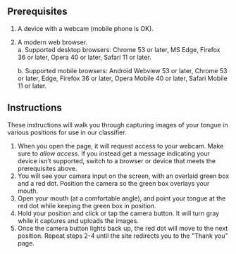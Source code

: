 ## Prerequisites

1. A device with a webcam (mobile phone is OK).
2. A modern web browser.      
      a. Supported desktop browsers: Chrome 53 or later, MS Edge, Firefox 36 or later, Opera 40 or later, Safari 11 or later.
      
      b. Supported mobile browsers: Android Webview 53 or later, Chrome 53 or later, Edge, Firefox 36 or later, Opera Mobile 40 or later, Safari Mobile 11 or later.
## Instructions

These instructions will walk you through capturing images of your tongue in various positions for use in our classifier.

1. When you open the page, it will request access to your webcam. Make sure to *allow access*. If you instead get a message indicating your device isn't supported, switch to a browser or device that meets the prerequisites above.
2. You will see your camera input on the screen, with an overlaid green box and a red dot. Position the camera so the green box overlays your mouth.
3. Open your mouth (at a comfortable angle), and point your tongue at the red dot while keeping the green box in position.
4. Hold your position and click or tap the camera button. It will turn gray while it captures and uploads the images.
5. Once the camera button lights back up, the red dot will move to the next position. Repeat steps 2-4 until the site redirects you to the "Thank you" page.
